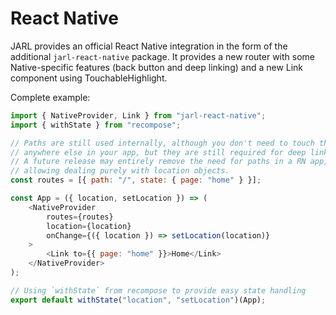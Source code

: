 # React Native

JARL provides an official React Native integration in the form of the additional `jarl-react-native` package. It provides a new router with some Native-specific features (back button and deep linking) and a new Link component using TouchableHighlight.

Complete example:

```js
import { NativeProvider, Link } from "jarl-react-native";
import { withState } from "recompose";

// Paths are still used internally, although you don't need to touch them
// anywhere else in your app, but they are still required for deep linking.
// A future release may entirely remove the need for paths in a RN app,
// allowing dealing purely with location objects.
const routes = [{ path: "/", state: { page: "home" } }];

const App = ({ location, setLocation }) => (
    <NativeProvider
        routes={routes}
        location={location}
        onChange={({ location }) => setLocation(location)}
    >
        <Link to={{ page: "home" }}>Home</Link>
    </NativeProvider>
);

// Using `withState` from recompose to provide easy state handling
export default withState("location", "setLocation")(App);
```
